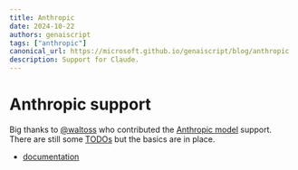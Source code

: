 ```yaml
---
title: Anthropic
date: 2024-10-22
authors: genaiscript
tags: ["anthropic"]
canonical_url: https://microsoft.github.io/genaiscript/blog/anthropic
description: Support for Claude.
---
```


# Anthropic support

Big thanks to [@waltoss](https://github.com/waltoss) who contributed the [Anthropic model](https://github.com/microsoft/genaiscript/pull/788) support. There are still some [TODOs](https://github.com/microsoft/genaiscript/discussions/790) but the basics are in place.

-   [documentation](https://microsoft.github.io/genaiscript/getting-started/configuration/#anthropic)

